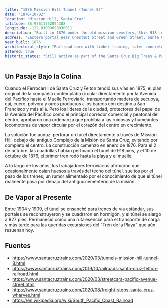 ```yaml
---
title: "1876 Mission Hill Tunnel (Tunnel 8)"
date: "1876-10-02"
location: "Mission Hill, Santa Cruz"
latitude: 36.97611762094308
longitude: -122.03009699830011
description: "Built in 1876 under the old mission cemetery, this 918-foot tunnel linked the Santa Cruz & Felton Railroad to the wharf without sending locomotives down Pacific Avenue. Still in use today, it’s the last functioning railroad tunnel in Santa Cruz County."
address: "Eastern portal near Chestnut Street and Green Street, Santa Cruz, California"
year_built: 1876
architectural_style: "Railroad bore with timber framing, later concrete portals"
altered: true
historic_status: "Still active as part of the Santa Cruz Big Trees & Pacific Railway; the only original rail tunnel in the county still in service"
---
```


## Un Pasaje Bajo la Colina

Cuando el Ferrocarril de Santa Cruz y Felton tendió sus vías en 1875, el plan original de la compañía contemplaba circular directamente por la Avenida del Pacífico hasta el Muelle Ferroviario, transportando madera de secuoya, cal, cuero, pólvora y otros productos a los barcos con destino a San Francisco y más allá. Pero los líderes de la ciudad, protectores del papel de la Avenida del Pacífico como el principal corredor comercial y peatonal del centro, aprobaron una ordenanza que prohibía a las ruidosas y humeantes locomotoras de vapor circular por el corazón del centro en crecimiento.

La solución fue audaz: perforar un túnel directamente a través de Mission Hill, debajo del antiguo Complejo de la Misión de Santa Cruz, evitando por completo el centro. La construcción comenzó en enero de 1876. Para el 2 de octubre, las cuadrillas habían perforado el túnel de 918 pies, y el 10 de octubre de 1876, el primer tren rodó hasta la playa y el muelle.

A lo largo de los años, los trabajadores ferroviarios afirmaron que ocasionalmente caían huesos a través del techo del túnel, sueltos por el paso de los trenes, un rumor alimentado por el conocimiento de que el túnel realmente pasa por debajo del antiguo cementerio de la misión.

## De Vapor al Presente

Entre 1904 y 1909, el túnel se ensanchó para trenes de vía estándar, sus portales se reconstruyeron y se cuadraron en hormigón, y el túnel se alargó a 927 pies. Permaneció como una ruta esencial para el transporte de carga y más tarde para las queridas excursiones del "Tren de la Playa" que aún resuenan hoy.

## Fuentes

- https://www.santacruztrains.com/2020/03/tunnels-mission-hill-tunnel-8.html
- https://www.santacruztrains.com/2019/10/railroads-santa-cruz-felton-railroad.html
- https://www.santacruztrains.com/2020/03/streetcars-pacific-avenue-street.html
- https://www.santacruztrains.com/2020/08/freight-stops-santa-cruz-wharves.html
- https://en.wikipedia.org/wiki/South_Pacific_Coast_Railroad